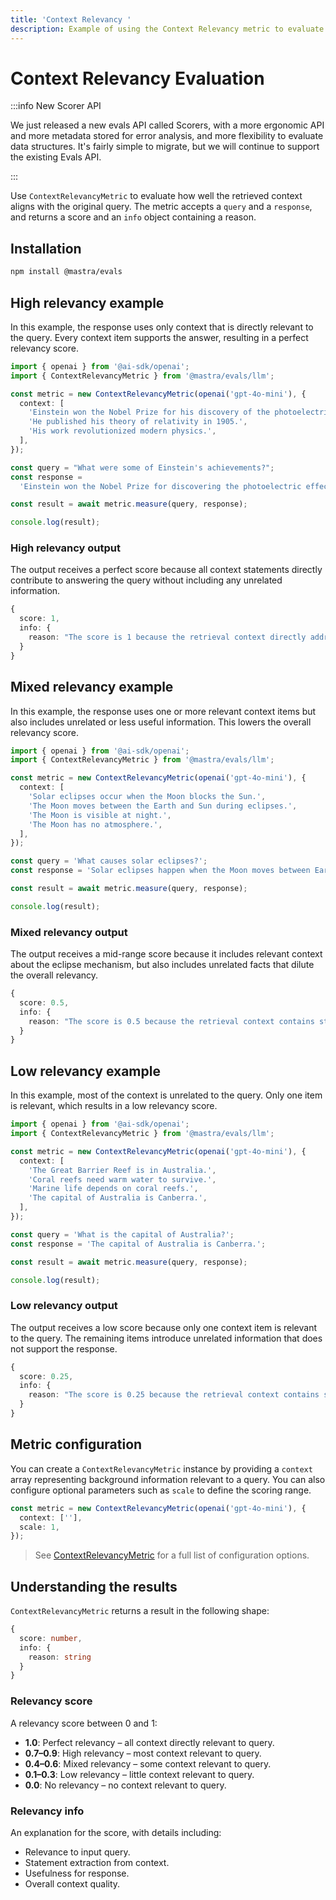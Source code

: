 ```yaml
---
title: 'Context Relevancy '
description: Example of using the Context Relevancy metric to evaluate how relevant context information is to a query.
---
```


# Context Relevancy Evaluation

:::info New Scorer API

We just released a new evals API called Scorers, with a more ergonomic API and more metadata stored for error analysis, and more flexibility to evaluate data structures. It's fairly simple to migrate, but we will continue to support the existing Evals API.

:::

Use `ContextRelevancyMetric` to evaluate how well the retrieved context aligns with the original query. The metric accepts a `query` and a `response`, and returns a score and an `info` object containing a reason.

## Installation

```bash copy
npm install @mastra/evals
```

## High relevancy example

In this example, the response uses only context that is directly relevant to the query. Every context item supports the answer, resulting in a perfect relevancy score.

```typescript filename="src/example-high-context-relevancy.ts" showLineNumbers copy
import { openai } from '@ai-sdk/openai';
import { ContextRelevancyMetric } from '@mastra/evals/llm';

const metric = new ContextRelevancyMetric(openai('gpt-4o-mini'), {
  context: [
    'Einstein won the Nobel Prize for his discovery of the photoelectric effect.',
    'He published his theory of relativity in 1905.',
    'His work revolutionized modern physics.',
  ],
});

const query = "What were some of Einstein's achievements?";
const response =
  'Einstein won the Nobel Prize for discovering the photoelectric effect and published his groundbreaking theory of relativity.';

const result = await metric.measure(query, response);

console.log(result);
```

### High relevancy output

The output receives a perfect score because all context statements directly contribute to answering the query without including any unrelated information.

```typescript
{
  score: 1,
  info: {
    reason: "The score is 1 because the retrieval context directly addresses the input by highlighting Einstein's significant achievements, making it entirely relevant."
  }
}
```

## Mixed relevancy example

In this example, the response uses one or more relevant context items but also includes unrelated or less useful information. This lowers the overall relevancy score.

```typescript filename="src/example-mixed-context-relevancy.ts" showLineNumbers copy
import { openai } from '@ai-sdk/openai';
import { ContextRelevancyMetric } from '@mastra/evals/llm';

const metric = new ContextRelevancyMetric(openai('gpt-4o-mini'), {
  context: [
    'Solar eclipses occur when the Moon blocks the Sun.',
    'The Moon moves between the Earth and Sun during eclipses.',
    'The Moon is visible at night.',
    'The Moon has no atmosphere.',
  ],
});

const query = 'What causes solar eclipses?';
const response = 'Solar eclipses happen when the Moon moves between Earth and the Sun, blocking sunlight.';

const result = await metric.measure(query, response);

console.log(result);
```

### Mixed relevancy output

The output receives a mid-range score because it includes relevant context about the eclipse mechanism, but also includes unrelated facts that dilute the overall relevancy.

```typescript
{
  score: 0.5,
  info: {
    reason: "The score is 0.5 because the retrieval context contains statements that are irrelevant to the input, such as 'The Moon is visible at night' and 'The Moon has no atmosphere', which do not explain the causes of solar eclipses. This lack of relevant information significantly lowers the contextual relevancy score."
  }
}
```

## Low relevancy example

In this example, most of the context is unrelated to the query. Only one item is relevant, which results in a low relevancy score.

```typescript filename="src/example-low-context-relevancy.ts" showLineNumbers copy
import { openai } from '@ai-sdk/openai';
import { ContextRelevancyMetric } from '@mastra/evals/llm';

const metric = new ContextRelevancyMetric(openai('gpt-4o-mini'), {
  context: [
    'The Great Barrier Reef is in Australia.',
    'Coral reefs need warm water to survive.',
    'Marine life depends on coral reefs.',
    'The capital of Australia is Canberra.',
  ],
});

const query = 'What is the capital of Australia?';
const response = 'The capital of Australia is Canberra.';

const result = await metric.measure(query, response);

console.log(result);
```

### Low relevancy output

The output receives a low score because only one context item is relevant to the query. The remaining items introduce unrelated information that does not support the response.

```typescript
{
  score: 0.25,
  info: {
    reason: "The score is 0.25 because the retrieval context contains statements that are completely irrelevant to the input question about the capital of Australia. For instance, 'The Great Barrier Reef is in Australia' and 'Coral reefs need warm water to survive' do not provide any geographical or political information related to the capital, thus failing to address the inquiry."
  }
}
```

## Metric configuration

You can create a `ContextRelevancyMetric` instance by providing a `context` array representing background information relevant to a query. You can also configure optional parameters such as `scale` to define the scoring range.

```typescript showLineNumbers copy
const metric = new ContextRelevancyMetric(openai('gpt-4o-mini'), {
  context: [''],
  scale: 1,
});
```

> See [ContextRelevancyMetric](/docs/reference/evals/context-relevancy) for a full list of configuration options.

## Understanding the results

`ContextRelevancyMetric` returns a result in the following shape:

```typescript
{
  score: number,
  info: {
    reason: string
  }
}
```

### Relevancy score

A relevancy score between 0 and 1:

- **1.0**: Perfect relevancy – all context directly relevant to query.
- **0.7–0.9**: High relevancy – most context relevant to query.
- **0.4–0.6**: Mixed relevancy – some context relevant to query.
- **0.1–0.3**: Low relevancy – little context relevant to query.
- **0.0**: No relevancy – no context relevant to query.

### Relevancy info

An explanation for the score, with details including:

- Relevance to input query.
- Statement extraction from context.
- Usefulness for response.
- Overall context quality.

<GithubLink
  outdated={true}
  marginTop='mt-16'
  link="https://github.com/mastra-ai/mastra/blob/main/examples/basics/evals/context-relevancy"
/>

